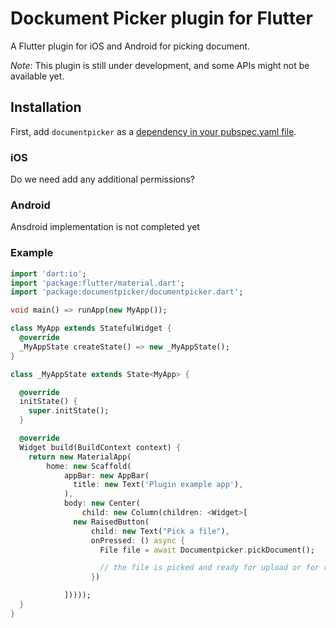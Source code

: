 # Dockument Picker plugin for Flutter

A Flutter plugin for iOS and Android for picking document.

_Note_: This plugin is still under development, and some APIs might not be available yet.

## Installation

First, add `documentpicker` as a [dependency in your pubspec.yaml file](https://flutter.io/platform-plugins/).

### iOS

Do we need add any additional permissions?

### Android

Ansdroid implementation is not completed yet

### Example

```dart
import 'dart:io';
import 'package:flutter/material.dart';
import 'package:documentpicker/documentpicker.dart';

void main() => runApp(new MyApp());

class MyApp extends StatefulWidget {
  @override
  _MyAppState createState() => new _MyAppState();
}

class _MyAppState extends State<MyApp> {

  @override
  initState() {
    super.initState();
  }

  @override
  Widget build(BuildContext context) {
    return new MaterialApp(
        home: new Scaffold(
            appBar: new AppBar(
              title: new Text('Plugin example app'),
            ),
            body: new Center(
                child: new Column(children: <Widget>[
              new RaisedButton(
                  child: new Text("Pick a file"),
                  onPressed: () async {
                    File file = await Documentpicker.pickDocument();

                    // the file is picked and ready for upload or for readin
                  })

            ]))));
  }
}
```

